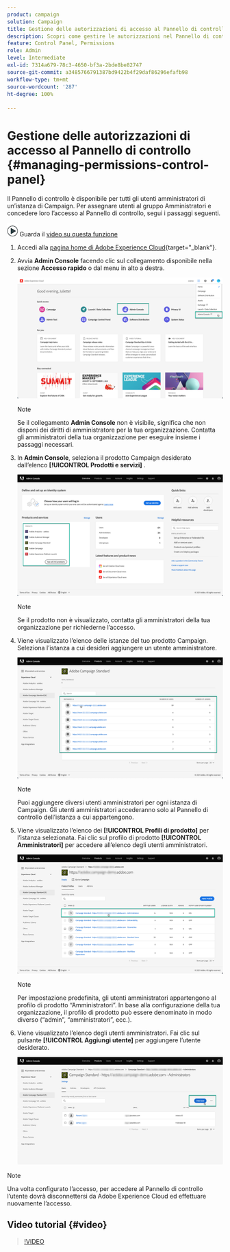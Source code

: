 ```yaml
---
product: campaign
solution: Campaign
title: Gestione delle autorizzazioni di accesso al Pannello di controllo
description: Scopri come gestire le autorizzazioni nel Pannello di controllo
feature: Control Panel, Permissions
role: Admin
level: Intermediate
exl-id: 7314a679-78c3-4650-bf3a-2bde8be82747
source-git-commit: a3485766791387bd9422b4f29daf86296efafb98
workflow-type: tm+mt
source-wordcount: '287'
ht-degree: 100%

---
```


# Gestione delle autorizzazioni di accesso al Pannello di controllo  {#managing-permissions-control-panel}

Il Pannello di controllo è disponibile per tutti gli utenti amministratori di un’istanza di Campaign. Per assegnare utenti al gruppo Amministratori e concedere loro l’accesso al Pannello di controllo, segui i passaggi seguenti.

![](assets/do-not-localize/how-to-video.png) Guarda il [video su questa funzione](../../discover/using/managing-permissions.md#video)

1. Accedi alla [pagina home di Adobe Experience Cloud](https://experiencecloud.adobe.com/){target="_blank"}.

1. Avvia **Admin Console** facendo clic sul collegamento disponibile nella sezione **Accesso rapido** o dal menu in alto a destra.

   ![](assets/do-not-localize/control_panel_admin-console.png)

   >[!NOTE]
   >
   >Se il collegamento **Admin Console** non è visibile, significa che non disponi dei diritti di amministratore per la tua organizzazione. Contatta gli amministratori della tua organizzazione per eseguire insieme i passaggi necessari.

1. In **Admin Console**, seleziona il prodotto Campaign desiderato dall’elenco **[!UICONTROL Prodotti e servizi]** .

   ![](assets/do-not-localize/control_panel_product-list.png)

   >[!NOTE]
   >
   >Se il prodotto non è visualizzato, contatta gli amministratori della tua organizzazione per richiederne l’accesso.

1. Viene visualizzato l’elenco delle istanze del tuo prodotto Campaign. Seleziona l’istanza a cui desideri aggiungere un utente amministratore.

   ![](assets/do-not-localize/control_panel_add_user_4.png)

   >[!NOTE]
   >
   >Puoi aggiungere diversi utenti amministratori per ogni istanza di Campaign. Gli utenti amministratori accederanno solo al Pannello di controllo dell’istanza a cui appartengono.

1. Viene visualizzato l’elenco dei **[!UICONTROL Profili di prodotto]** per l’istanza selezionata. Fai clic sul profilo di prodotto **[!UICONTROL Amministratori]** per accedere all’elenco degli utenti amministratori.

   ![](assets/do-not-localize/control_panel_add_user_5.png)

   >[!NOTE]
   >
   >Per impostazione predefinita, gli utenti amministratori appartengono al profilo di prodotto “Amministratori”. In base alla configurazione della tua organizzazione, il profilo di prodotto può essere denominato in modo diverso (“admin”, “amministratori”, ecc.).

1. Viene visualizzato l’elenco degli utenti amministratori. Fai clic sul pulsante **[!UICONTROL Aggiungi utente]** per aggiungere l’utente desiderato.

   ![](assets/do-not-localize/control_panel_add_user_6.png)

>[!NOTE]
>
>Una volta configurato l’accesso, per accedere al Pannello di controllo l’utente dovrà disconnettersi da Adobe Experience Cloud ed effettuare nuovamente l’accesso.

## Video tutorial {#video}

>[!VIDEO](https://video.tv.adobe.com/v/328147?quality=12&captions=ita)
